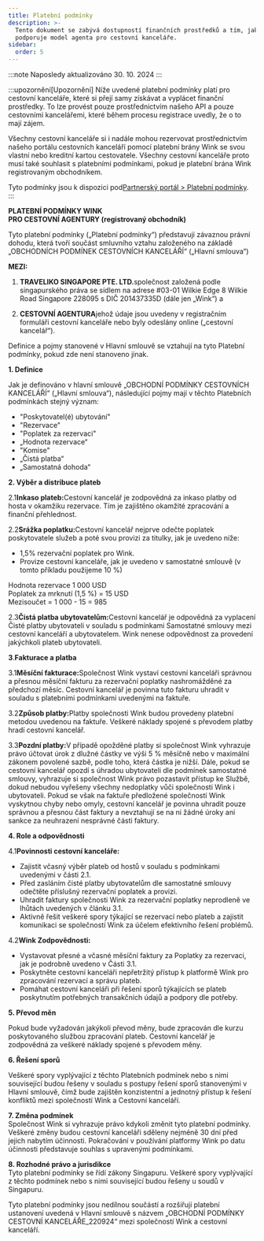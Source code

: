 ```yaml
---
title: Platební podmínky
description: >-
  Tento dokument se zabývá dostupností finančních prostředků a tím, jak Wink
  podporuje model agenta pro cestovní kanceláře.
sidebar:
  order: 5
---
```

:::note
Naposledy aktualizováno 30. 10. 2024
:::

:::upozornění\[Upozornění]
Níže uvedené platební podmínky platí pro cestovní kanceláře, které si přejí samy získávat a vyplácet finanční prostředky.
To lze provést pouze prostřednictvím našeho API a pouze cestovními kancelářemi, které během procesu registrace uvedly, že o to mají zájem.

Všechny cestovní kanceláře si i nadále mohou rezervovat prostřednictvím našeho portálu cestovních kanceláří pomocí platební brány Wink se svou vlastní nebo kreditní kartou cestovatele. Všechny cestovní kanceláře proto musí také souhlasit s platebními podmínkami, pokud je platební brána Wink registrovaným obchodníkem.

Tyto podmínky jsou k dispozici pod[Partnerský portál > Platební podmínky](/studio/payment-terms).
:::

**PLATEBNÍ PODMÍNKY WINK**\
**PRO CESTOVNÍ AGENTURY (registrovaný obchodník)**

Tyto platební podmínky („Platební podmínky“) představují závaznou právní dohodu, která tvoří součást smluvního vztahu založeného na základě „OBCHODNÍCH PODMÍNEK CESTOVNÍCH KANCELÁŘÍ“ („Hlavní smlouva“)

**MEZI:**

1. **TRAVELIKO SINGAPORE PTE. LTD.**&#x73;polečnost založená podle singapurského práva se sídlem na adrese #03-01 Wilkie Edge 8 Wilkie Road Singapore 228095 s DIČ 201437335D (dále jen „Wink“) a

2. **CESTOVNÍ AGENTURA**jehož údaje jsou uvedeny v registračním formuláři cestovní kanceláře nebo byly odeslány online („cestovní kancelář“).

Definice a pojmy stanovené v Hlavní smlouvě se vztahují na tyto Platební podmínky, pokud zde není stanoveno jinak.

**1. Definice**

Jak je definováno v hlavní smlouvě „OBCHODNÍ PODMÍNKY CESTOVNÍCH KANCELÁŘÍ“ („Hlavní smlouva“), následující pojmy mají v těchto Platebních podmínkách stejný význam:

* "Poskytovatel(é) ubytování"
* "Rezervace"
* "Poplatek za rezervaci"
* „Hodnota rezervace“
* "Komise"
* „Čistá platba“
* „Samostatná dohoda“

**2. Výběr a distribuce plateb**

2.1**Inkaso plateb:**&#x43;estovní kancelář je zodpovědná za inkaso platby od hosta v okamžiku rezervace. Tím je zajištěno okamžité zpracování a finanční přehlednost.

2.2**Srážka poplatku:**&#x43;estovní kancelář nejprve odečte poplatek poskytovatele služeb a poté svou provizi za titulky, jak je uvedeno níže:

* 1,5% rezervační poplatek pro Wink.
* Provize cestovní kanceláře, jak je uvedeno v samostatné smlouvě (v tomto příkladu použijeme 10 %)

Hodnota rezervace 1 000 USD\
Poplatek za mrknutí (1,5 %) = 15 USD\
Mezisoučet = 1 000 - 15 = 985

2.3**Čistá platba ubytovatelům:**&#x43;estovní kancelář je odpovědná za vyplacení Čisté platby ubytovateli v souladu s podmínkami Samostatné smlouvy mezi cestovní kanceláří a ubytovatelem. Wink nenese odpovědnost za provedení jakýchkoli plateb ubytovateli.

**3**.**Fakturace a platba**

3.1**Měsíční fakturace:**&#x53;polečnost Wink vystaví cestovní kanceláři správnou a přesnou měsíční fakturu za rezervační poplatky nashromážděné za předchozí měsíc. Cestovní kancelář je povinna tuto fakturu uhradit v souladu s platebními podmínkami uvedenými na faktuře.

3.2**Způsob platby:**&#x50;latby společnosti Wink budou provedeny platební metodou uvedenou na faktuře. Veškeré náklady spojené s převodem platby hradí cestovní kancelář.

3.3**Pozdní platby:**&#x56; případě opožděné platby si společnost Wink vyhrazuje právo účtovat úrok z dlužné částky ve výši 5 % měsíčně nebo v maximální zákonem povolené sazbě, podle toho, která částka je nižší. Dále, pokud se cestovní kancelář opozdí s úhradou ubytovateli dle podmínek samostatné smlouvy, vyhrazuje si společnost Wink právo pozastavit přístup ke Službě, dokud nebudou vyřešeny všechny nedoplatky vůči společnosti Wink i ubytovateli. Pokud se však na faktuře předložené společností Wink vyskytnou chyby nebo omyly, cestovní kancelář je povinna uhradit pouze správnou a přesnou část faktury a nevztahují se na ni žádné úroky ani sankce za neuhrazení nesprávné části faktury.

**4. Role a odpovědnosti**

4.1**Povinnosti cestovní kanceláře:**

* Zajistit včasný výběr plateb od hostů v souladu s podmínkami uvedenými v části 2.1.
* Před zasláním čisté platby ubytovatelům dle samostatné smlouvy odečtěte příslušný rezervační poplatek a provizi.
* Uhradit faktury společnosti Wink za rezervační poplatky neprodleně ve lhůtách uvedených v článku 3.1.
* Aktivně řešit veškeré spory týkající se rezervací nebo plateb a zajistit komunikaci se společností Wink za účelem efektivního řešení problémů.

4.2**Wink Zodpovědnosti:**

* Vystavovat přesné a včasné měsíční faktury za Poplatky za rezervaci, jak je podrobně uvedeno v Části 3.1.
* Poskytněte cestovní kanceláři nepřetržitý přístup k platformě Wink pro zpracování rezervací a správu plateb.
* Pomáhat cestovní kanceláři při řešení sporů týkajících se plateb poskytnutím potřebných transakčních údajů a podpory dle potřeby.

**5. Převod měn**

Pokud bude vyžadován jakýkoli převod měny, bude zpracován dle kurzu poskytovaného službou zpracování plateb. Cestovní kancelář je zodpovědná za veškeré náklady spojené s převodem měny.

**6. Řešení sporů**

Veškeré spory vyplývající z těchto Platebních podmínek nebo s nimi související budou řešeny v souladu s postupy řešení sporů stanovenými v Hlavní smlouvě, čímž bude zajištěn konzistentní a jednotný přístup k řešení konfliktů mezi společností Wink a Cestovní kanceláří.

**7. Změna podmínek**\
Společnost Wink si vyhrazuje právo kdykoli změnit tyto platební podmínky. Veškeré změny budou cestovní kanceláři sděleny nejméně 30 dní před jejich nabytím účinnosti. Pokračování v používání platformy Wink po datu účinnosti představuje souhlas s upravenými podmínkami.

**8. Rozhodné právo a jurisdikce**\
Tyto platební podmínky se řídí zákony Singapuru. Veškeré spory vyplývající z těchto podmínek nebo s nimi související budou řešeny u soudů v Singapuru.

Tyto platební podmínky jsou nedílnou součástí a rozšiřují platební ustanovení uvedená v Hlavní smlouvě s názvem „OBCHODNÍ PODMÍNKY CESTOVNÍ KANCELÁŘE\_220924“ mezi společností Wink a cestovní kanceláří.

